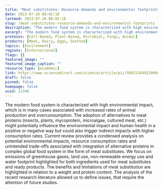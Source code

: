 ```yaml
---
title: "Meat substitutes: Resource demands and environmental footprints"
date: 2023-07-26 08:02:18
lastmod: 2023-07-26 08:02:18
slug: /meat-substitutes-resource-demands-and-environmental-footprints
description: "The modern food system is characterized with high environmental impact, which is in many cases associated with increased rates of animal production and overconsumption. The adoption of alternatives to meat proteins (insects, plants, mycoprotein, microalgae, cultured meat, etc.) might potentially influence the environmental impact and human health in a positive or negative way but could also trigger indirect impacts with higher consumption rates."
excerpt: "The modern food system is characterized with high environmental impact, which is in many cases associated with increased rates of animal production and overconsumption. The adoption of alternatives to meat proteins (insects, plants, mycoprotein, microalgae, cultured meat, etc.) might potentially influence the environmental impact and human health in a positive or negative way but could also trigger indirect impacts with higher consumption rates."
proteins: [Cell-Based, Plant-Based, Microbial, Fungi, Animal]
products: [Meat, Dairy, Eggs, Seafood]
topics: [Environment]
regions: [International]
flags: []
featured_image: ""
featured_image_caption: ""
resource_type: [academic]
link: https://www.sciencedirect.com/science/article/pii/S0921344922006632
draft: false
pinned: false
homepage: false
uuid: 11348
---
```

The modern food system is characterized with high environmental impact,
which is in many cases associated with increased rates of animal
production and overconsumption. The adoption of alternatives to meat
proteins (insects, plants, mycoprotein, microalgae, cultured meat, etc.)
might potentially influence the environmental impact and human health in
a positive or negative way but could also trigger indirect impacts with
higher consumption rates. Current review provides a condensed analysis
on potential environmental impacts, resource consumption rates and
unintended trade-offs associated with integration of alternative
proteins in complex global food system in the form of meat substitutes.
We focus on emissions of greenhouse gases, land use, non-renewable
energy use and water footprint highlighted for both ingredients used for
meat substitutes and ready products. The benefits and limitations of
meat substitution are highlighted in relation to a weight and protein
content. The analysis of the recent research literature allowed us to
define issues, that require the attention of future studies.
